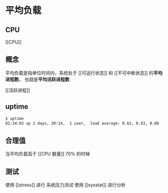 # 平均负载

## CPU 
[[CPU]]

## 概念
平均负载是指单位时间内，系统处于 [[可运行状态]] 和 [[不可中断状态]] 的**平均进程数**，
也就是**平均活跃进程数**

[[活跃进程]]

## uptime
```bash
$ uptime
02:34:03 up 2 days, 20:14,  1 user,  load average: 0.63, 0.83, 0.88
```


 ## 合理值
当平均负载高于 [[CPU 数量]] 70% 的时候


## 测试
使用 [[stress]] 进行 系统压力测试
使用 [[sysstat]] 进行分析


